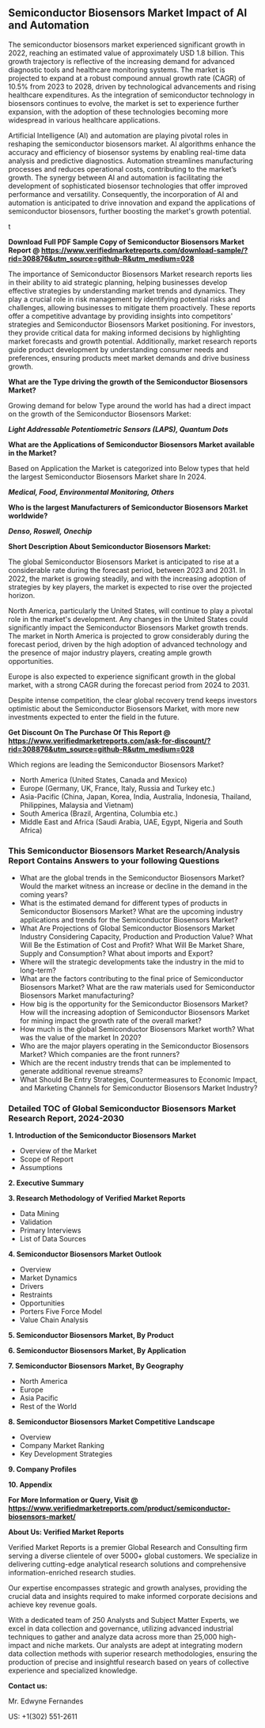 <h2>Semiconductor Biosensors Market Impact of AI and Automation</h2><p>The semiconductor biosensors market experienced significant growth in 2022, reaching an estimated value of approximately USD 1.8 billion. This growth trajectory is reflective of the increasing demand for advanced diagnostic tools and healthcare monitoring systems. The market is projected to expand at a robust compound annual growth rate (CAGR) of 10.5% from 2023 to 2028, driven by technological advancements and rising healthcare expenditures. As the integration of semiconductor technology in biosensors continues to evolve, the market is set to experience further expansion, with the adoption of these technologies becoming more widespread in various healthcare applications.</p><p>Artificial Intelligence (AI) and automation are playing pivotal roles in reshaping the semiconductor biosensors market. AI algorithms enhance the accuracy and efficiency of biosensor systems by enabling real-time data analysis and predictive diagnostics. Automation streamlines manufacturing processes and reduces operational costs, contributing to the market’s growth. The synergy between AI and automation is facilitating the development of sophisticated biosensor technologies that offer improved performance and versatility. Consequently, the incorporation of AI and automation is anticipated to drive innovation and expand the applications of semiconductor biosensors, further boosting the market's growth potential.</p>t</p><p id="" class=""><strong>Download Full PDF Sample Copy of Semiconductor Biosensors Market Report @ <a href="https://www.verifiedmarketreports.com/download-sample/?rid=308876&utm_source=github-R&utm_medium=028" target="_blank">https://www.verifiedmarketreports.com/download-sample/?rid=308876&utm_source=github-R&utm_medium=028</a></strong></p><p>The importance of&nbsp;Semiconductor Biosensors Market research reports lies in their ability to aid strategic planning, helping businesses develop effective strategies by understanding market trends and dynamics. They play a crucial role in risk management by identifying potential risks and challenges, allowing businesses to mitigate them proactively. These reports offer a competitive advantage by providing insights into competitors' strategies and Semiconductor Biosensors Market positioning. For investors, they provide critical data for making informed decisions by highlighting market forecasts and growth potential. Additionally, market research reports guide product development by understanding consumer needs and preferences, ensuring products meet market demands and drive business growth.</p><p><strong>What are the&nbsp;Type driving the growth of the Semiconductor Biosensors Market?</strong></p><p id="" class="">Growing demand for below Type around the world has had a direct impact on the growth of the Semiconductor Biosensors Market:</p><em><strong>Light Addressable Potentiometric Sensors (LAPS), Quantum Dots</strong></em></p><strong>What are the&nbsp;Applications&nbsp;of Semiconductor Biosensors Market available in the Market?</strong></p><p id="" class="">Based on Application the Market is categorized into Below types that held the largest Semiconductor Biosensors Market share In 2024.</p><em><strong>Medical, Food, Environmental Monitoring, Others</strong></em></p><strong>Who is the largest Manufacturers of Semiconductor Biosensors Market worldwide?</strong></p><p><em><strong>Denso, Roswell, Onechip</strong></em></p><p id="" class=""><strong>Short Description About Semiconductor Biosensors Market:</strong></p><p>The global Semiconductor Biosensors Market is anticipated to rise at a considerable rate during the forecast period, between 2023 and 2031. In 2022, the market is growing steadily, and with the increasing adoption of strategies by key players, the market is expected to rise over the projected horizon.</p><p>North America, particularly the United States, will continue to play a pivotal role in the market's development. Any changes in the United States could significantly impact the Semiconductor Biosensors Market growth trends. The market in North America is projected to grow considerably during the forecast period, driven by the high adoption of advanced technology and the presence of major industry players, creating ample growth opportunities.</p><p>Europe is also expected to experience significant growth in the global market, with a strong CAGR during the forecast period from 2024 to 2031.</p><p>Despite intense competition, the clear global recovery trend keeps investors optimistic about the Semiconductor Biosensors Market, with more new investments expected to enter the field in the future.</p><p id="" class=""><strong>Get Discount On The Purchase Of This Report @ <a href="https://www.verifiedmarketreports.com/ask-for-discount/?rid=308876&utm_source=github-R&utm_medium=028" target="_blank">https://www.verifiedmarketreports.com/ask-for-discount/?rid=308876&utm_source=github-R&utm_medium=028</a></strong></p>Which regions are leading the Semiconductor Biosensors Market?</p><ul><li>North America (United States, Canada and Mexico)</li><li>Europe (Germany, UK, France, Italy, Russia and Turkey etc.)</li><li>Asia-Pacific (China, Japan, Korea, India, Australia, Indonesia, Thailand, Philippines, Malaysia and Vietnam)</li><li>South America (Brazil, Argentina, Columbia etc.)</li><li>Middle East and Africa (Saudi Arabia, UAE, Egypt, Nigeria and South Africa)</li></ul><h3 id="" class="">This Semiconductor Biosensors Market Research/Analysis Report Contains Answers to your following Questions</h3><ul><li>What are the global trends in the Semiconductor Biosensors Market? Would the market witness an increase or decline in the demand in the coming years?</li><li>What is the estimated demand for different types of products in Semiconductor Biosensors Market? What are the upcoming industry applications and trends for the Semiconductor Biosensors Market?</li><li>What Are Projections of Global Semiconductor Biosensors Market Industry Considering Capacity, Production and Production Value? What Will Be the Estimation of Cost and Profit? What Will Be Market Share, Supply and Consumption? What about imports and Export?</li><li>Where will the strategic developments take the industry in the mid to long-term?</li><li>What are the factors contributing to the final price of Semiconductor Biosensors Market? What are the raw materials used for Semiconductor Biosensors Market manufacturing?</li><li>How big is the opportunity for the Semiconductor Biosensors Market? How will the increasing adoption of Semiconductor Biosensors Market for mining impact the growth rate of the overall market?</li><li>How much is the global Semiconductor Biosensors Market worth? What was the value of the market In 2020?</li><li>Who are the major players operating in the Semiconductor Biosensors Market? Which companies are the front runners?</li><li>Which are the recent industry trends that can be implemented to generate additional revenue streams?</li><li>What Should Be Entry Strategies, Countermeasures to Economic Impact, and Marketing Channels for Semiconductor Biosensors Market Industry?</li></ul><h3 id="" class="">Detailed TOC of Global Semiconductor Biosensors Market Research Report, 2024-2030</h3><p id="" class=""><strong>1. Introduction of the Semiconductor Biosensors Market</strong></p><ul><li>Overview of the Market</li><li>Scope of Report</li><li>Assumptions</li></ul><p id="" class=""><strong>2. Executive Summary</strong></p><p id="" class=""><strong>3. Research Methodology of Verified Market Reports</strong></p><ul><li>Data Mining</li><li>Validation</li><li>Primary Interviews</li><li>List of Data Sources</li></ul><p id="" class=""><strong>4. Semiconductor Biosensors Market Outlook</strong></p><ul><li>Overview</li><li>Market Dynamics</li><li>Drivers</li><li>Restraints</li><li>Opportunities</li><li>Porters Five Force Model</li><li>Value Chain Analysis</li></ul><p id="" class=""><strong>5. Semiconductor Biosensors Market, By Product</strong></p><p id="" class=""><strong>6. Semiconductor Biosensors Market, By Application</strong></p><p id="" class=""><strong>7. Semiconductor Biosensors Market, By Geography</strong></p><ul><li>North America</li><li>Europe</li><li>Asia Pacific</li><li>Rest of the World</li></ul><p id="" class=""><strong>8. Semiconductor Biosensors Market Competitive Landscape</strong></p><ul><li>Overview</li><li>Company Market Ranking</li><li>Key Development Strategies</li></ul><p id="" class=""><strong>9. Company Profiles</strong></p><p id="" class=""><strong>10. Appendix</strong></p><p id="" class=""><strong>For More Information or Query, Visit @ <a href="https://www.verifiedmarketreports.com/product/semiconductor-biosensors-market/" target="_blank">https://www.verifiedmarketreports.com/product/semiconductor-biosensors-market/</a></strong></p><p id="" class=""><strong>About Us: Verified Market Reports</strong></p><p id="" class="">Verified Market Reports is a premier Global Research and Consulting firm serving a diverse clientele of over 5000+ global customers. We specialize in delivering cutting-edge analytical research solutions and comprehensive information-enriched research studies.</p><p id="" class="">Our expertise encompasses strategic and growth analyses, providing the crucial data and insights required to make informed corporate decisions and achieve key revenue goals.</p><p id="" class="">With a dedicated team of 250 Analysts and Subject Matter Experts, we excel in data collection and governance, utilizing advanced industrial techniques to gather and analyze data across more than 25,000 high-impact and niche markets. Our analysts are adept at integrating modern data collection methods with superior research methodologies, ensuring the production of precise and insightful research based on years of collective experience and specialized knowledge.</p><p id="" class=""><strong>Contact us:</strong></p><p id="" class="">Mr. Edwyne Fernandes</p><p id="" class="">US: +1(302) 551-2611</p>